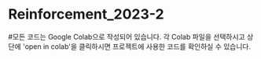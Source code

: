 # Reinforcement_2023-2

#모든 코드는 Google Colab으로 작성되어 있습니다. 각 Colab 파일을 선택하시고 상단에 'open in colab'을 클릭하시면 프로젝트에 사용한 코드를 확인하실 수 있습니다. 
